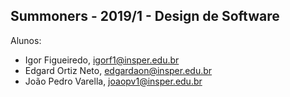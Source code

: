 Summoners - 2019/1 - Design de Software
------------------------------------------------

Alunos: 
- Igor Figueiredo, igorf1@insper.edu.br
- Edgard Ortiz Neto, edgardaon@insper.edu.br
- João Pedro Varella, joaopv1@insper.edu.br
